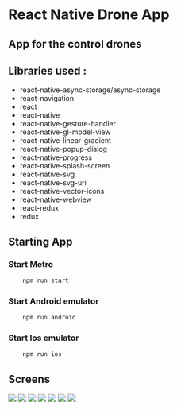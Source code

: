 # React Native Drone App

## App for the control drones

## Libraries used :

-    react-native-async-storage/async-storage
-    react-navigation
-    react
-    react-native
-    react-native-gesture-handler
-    react-native-gl-model-view
-    react-native-linear-gradient
-    react-native-popup-dialog
-    react-native-progress
-    react-native-splash-screen
-    react-native-svg
-    react-native-svg-uri
-    react-native-vector-icons
-    react-native-webview
-    react-redux
-    redux

## Starting App

### Start Metro
```sh
    npm run start
```

### Start Android emulator
```sh
    npm run android
```
### Start Ios emulator
```sh
    npm run ios
```

## Screens

![](https://github.com/kudretCanYlm/react-native-drone-control-app/blob/main/screens/img_1.png)
![](https://github.com/kudretCanYlm/react-native-drone-control-app/blob/main/screens/img_2.png)
![](https://github.com/kudretCanYlm/react-native-drone-control-app/blob/main/screens/img_3.png)
![](https://github.com/kudretCanYlm/react-native-drone-control-app/blob/main/screens/img_4.png)
![](https://github.com/kudretCanYlm/react-native-drone-control-app/blob/main/screens/img_5.png)
![](https://github.com/kudretCanYlm/react-native-drone-control-app/blob/main/screens/img_6.png)
![](https://github.com/kudretCanYlm/react-native-drone-control-app/blob/main/screens/img_7.png)
